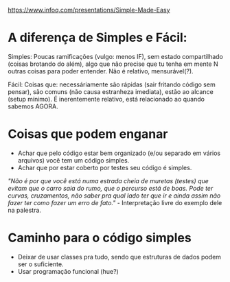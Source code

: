 https://www.infoq.com/presentations/Simple-Made-Easy

# A diferença de Simples e Fácil:

Simples: Poucas ramificações (vulgo: menos IF), sem estado compartilhado (coisas brotando do além), algo que não precise
que tu tenha em mente N outras coisas para poder entender. Não é relativo, mensurável(?).

Fácil: Coisas que: necessáriamente são rápidas (sair fritando código sem pensar), são comuns (não causa estranheza
imediata), estão ao alcance (setup mínimo). É inerentemente relativo, está relacionado ao quando sabemos AGORA.

# Coisas que podem enganar

- Achar que pelo código estar bem organizado (e/ou separado em vários arquivos) você tem um código simples.
- Achar que por estar coberto por testes seu código é simples.

*"Não é por que você está numa estrada cheia de muretas (testes) que evitam que o carro saia do rumo, que o percurso está de boas. Pode ter curvas, cruzamentos, não saber pra qual lado ter que ir e ainda assim não fazer ter como fazer um erro de fato."* - Interpretação livre do exemplo dele na palestra.

# Caminho para o código simples

- Deixar de usar classes pra tudo, sendo que estruturas de dados podem ser o suficiente.
- Usar programação funcional (hue?)
